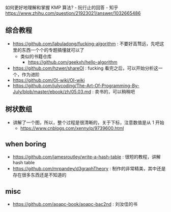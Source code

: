 如何更好地理解和掌握 KMP 算法? - 阮行止的回答 - 知乎
https://www.zhihu.com/question/21923021/answer/1032665486

## 综合教程
- https://github.com/labuladong/fucking-algorithm : 不要好高骛远，先吧这里的东西一个个的专题搞懂就可以了
  - 类似的书籍仓库
    - https://github.com/geekxh/hello-algorithm
- https://github.com/hzwer/shareOI : fucking 看完之后，可以开始分析这一个，作为进阶
- https://github.com/OI-wiki/OI-wiki
- https://github.com/julycoding/The-Art-Of-Programming-By-July/blob/master/ebook/zh/05.03.md : 卖书的，可以稍稍吧

## 树状数组
- 讲解了一个图，所以，整个过程是很清晰的，关于下标，注意数值是从 1 开始
    - https://www.cnblogs.com/xenny/p/9739600.html

## when boring
- https://github.com/jamesroutley/write-a-hash-table : 很短的教程，讲解 hash table
- https://github.com/mrpandey/d3graphTheory : 制作的非常精美，其中还是存在很多东西还是不知道的

## misc
- https://github.com/aoapc-book/aoapc-bac2nd : 刘汝佳的书
